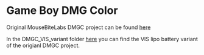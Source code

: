 # Game Boy DMG Color

Original MouseBiteLabs DMGC project can be found [here](https://github.com/MouseBiteLabs/Game-Boy-DMG-Color)

In the DMGC_VIS_variant folder [here](https://github.com/VISmodding/VIS_Game-Boy-DMG-Color/tree/main/DMGC_VIS_variant) you can find the VIS lipo battery variant of the origianl DMGC project.
